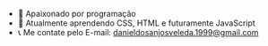 
- 👀 Apaixonado por programação
- 🌱 Atualmente aprendendo CSS, HTML e futuramente JavaScript
- :telephone_receiver:    Me contate pelo E-mail: danieldosanjosveleda.1999@gmail.com


<!---
DanieldosAnjosVeleda/DanieldosAnjosVeleda is a ✨ special ✨ repository because its `README.md` (this file) appears on your GitHub profile.
You can click the Preview link to take a look at your changes.
--->
